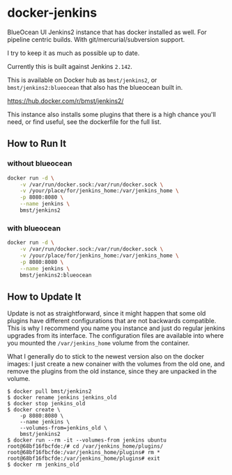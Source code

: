 # docker-jenkins

BlueOcean UI Jenkins2 instance that has docker installed as well. For pipeline centric builds.
With git/mercurial/subversion support.

I try to keep it as much as possible up to date.

Currently this is built against Jenkins `2.142`.

This is available on Docker hub as `bmst/jenkins2`, or `bmst/jenkins2:blueocean` that also has the blueocean built in.

https://hub.docker.com/r/bmst/jenkins2/

This instance also installs some plugins that there is a high chance you'll need, or find useful, see the dockerfile for the full list.

## How to Run It

### without blueocean

```sh
docker run -d \
    -v /var/run/docker.sock:/var/run/docker.sock \
    -v /your/place/for/jenkins_home:/var/jenkins_home \
    -p 8080:8080 \
    --name jenkins \
    bmst/jenkins2
```

### with blueocean

```sh
docker run -d \
    -v /var/run/docker.sock:/var/run/docker.sock \
    -v /your/place/for/jenkins_home:/var/jenkins_home \
    -p 8080:8080 \
    --name jenkins \
    bmst/jenkins2:blueocean
```

## How to Update It

Update is not as straightforward, since it might happen that some old plugins have different configurations that are not backwards compatible. This is why I recommend you name you instance and just do regular jenkins upgrades from its interface. The configuration files are available into where you mounted the `/var/jenkins_home` volume from the container.

What I generally do to stick to the newest version also on the docker images: I just create a new conainer with the volumes from the old one, and remove the plugins from the old instance, since they are unpacked in the volume.

```text
$ docker pull bmst/jenkins2
$ docker rename jenkins jenkins_old
$ docker stop jenkins_old
$ docker create \
    -p 8080:8080 \
    --name jenkins \
    --volumes-from=jenkins_old \
    bmst/jenkins2
$ docker run --rm -it --volumes-from jenkins ubuntu
root@68bf16fbcfde:/# cd /var/jenkins_home/plugins/
root@68bf16fbcfde:/var/jenkins_home/plugins# rm *
root@68bf16fbcfde:/var/jenkins_home/plugins# exit
$ docker rm jenkins_old
```

